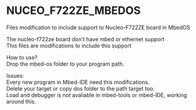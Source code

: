 # NUCEO_F722ZE_MBEDOS
Files modification to include support to Nucleo-F722ZE board in MbedOS

The nucleo-f722ze board don't have mbed or ethernet support\
This files are modifications to include this support

How to use?\
 Drop the mbed-os folder to your program path.

Issues:\
   Every new program in Mbed-IDE need this modifications.\
   Delete your target or copy dos folder to the path target too.\
   Load and debugger is not avaliable in mbed-tools or mbed-IDE, working around this.
